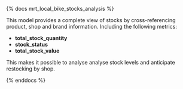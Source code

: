 {% docs mrt_local_bike_stocks_analysis %}

This model provides a complete view of stocks by cross-referencing product, shop and brand information. Including the following metrics:
- **total_stock_quantity** 
- **stock_status** 
- **total_stock_value**  

This makes it possible to analyse analyse stock levels and anticipate restocking by shop.

{% enddocs %}